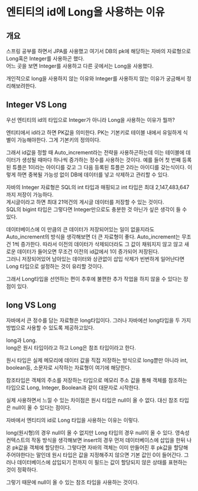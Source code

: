 # 엔티티의 id에 Long을 사용하는 이유

## 개요

스프링 공부를 하면서 JPA를 사용했고 여기서 DB의 pk에 해당하는 자바의 자료형으로 Long혹은 Integer를 사용하곤 했다.  
어느 곳을 보면 Integer를 사용하고 다른 곳에서는 Long을 사용했다.

개인적으로 long을 사용하지 않는 이유와 Integer를 사용하지 않는 이유가 궁금해서 정리해보려한다.

## Integer VS Long

우선 엔티티의 id의 타입으로 Integer가 아니라 Long을 사용하는 이유가 뭘까?

엔티티에서 id라고 하면 PK값을 의미한다. PK는 기본키로 테이블 내에서 유일하게 식별이 가능해야한다. 그게 기본키의 정의이다.

그래서 id값을 정할 때 Auto_increment라는 전략을 사용하곤하는데 이는 테이블에 데이터가 생성될 때마다 하나씩 증가하는 정수를 사용하는 것이다. 예를 들어 첫 번째 등록된 튜플은 1이라는 아이디를 갖고 그 다음 등록된 튜플은 2라는 아이디를 갖는식이다. 이렇게 하면 중복될 가능성 없이 DB에 데이터를 넣고 삭제하고 관리할 수 있다.

자바의 Integer 자료형은 SQL의 int 타입과 매핑되고 int 타입은 최대 2,147,483,647까지 저장이 가능하다.  
게시글이라고 하면 최대 21억건의 게시글 데이터를 저장할 수 있는 것이다.  
SQL의 bigint 타입은 
그렇다면 Integer만으로도 충분한 것 아닌가 싶은 생각이 들 수 있다.

데이터베이스에 이 만큼의 큰 데이터가 저장되어있는 일이 없을지라도 Auto_increment의 방식을 생각해보면 더 큰 자료형이 좋다. Auto_increment는 무조건 1씩 증가한다. 따라서 이전의 데이터가 삭제되더라도 그 값이 채워지지 않고 않고 새로운 데이터가 들어오면 무조건 이전의 id값에서 1이 증가되어 저장된다.  
그러니 저장되어있어 남아있는 데이터와 상관없이 삽입 삭제가 빈번하게 일어난다면 Long 타입으로 설정하는 것이 유리할 것이다.

그래서 Long타입을 선언하는 편이 추후에 불편한 추가 작업을 하지 않을 수 있다는 장점이 있다.

## long VS Long

자바에서 큰 정수를 담는 자료형은 long타입이다. 그러나 자바에선 long타입을 두 가지 방법으로 사용할 수 있도록 제공하고있다.

long과 Long.  
long은 원시 타입이라고 하고 Long은 참조 타입이라고 한다.

원시 타입은 실제 메모리에 데이터 값을 직접 저장하는 방식으로 long뿐만 아니라 int, boolean등, 소문자로 시작하는 자료형이 여기에 해당한다.

참조타입은 객체의 주소를 저장하는 타입으로 메모리 주소 값을 통해 객체를 참조하는 타입으로 Long, Integer, Boolean과 같이 대문자로 시작한다.

실제 사용하면서 느낄 수 있는 차이점은 원시 타입은 null이 올 수 없다. 대신 참조 타입은 null이 올 수 있다는 점이다.

자바에서 엔티티의 id로 Long 타입을 사용하는 이유는 이렇다.

long(원시형)의 경우 null이 올 수 없지만 Long 타입의 경우 null이 올 수 있다. 영속성 컨텍스트의 작동 방식을 생각해보면 insert의 경우 먼저 데이터베이스에 삽입을 한뒤 나온 pk값을 객체에 할당한다. 그렇다면 자바의 객체는 이미 만들어진 후 pk값을 할당해주어야한다는 말인데 원시 타입은 값을 지정해주지 않으면 기본 값인 0이 들어간다. 그러나 데이터베이스에 삽입되기 전까지 이 필드는 값이 할당되지 않은 상태를 표현하는 것이 정확하다.  

그렇기 때문에 null이 올 수 있는 참조 타입을 사용하는 것이다.




